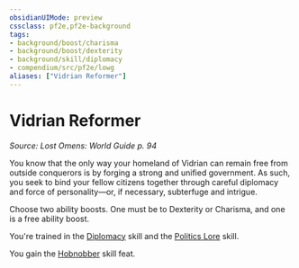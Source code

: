 ```yaml
---
obsidianUIMode: preview
cssclass: pf2e,pf2e-background
tags:
- background/boost/charisma
- background/boost/dexterity
- background/skill/diplomacy
- compendium/src/pf2e/lowg
aliases: ["Vidrian Reformer"]
---
```

# Vidrian Reformer
*Source: Lost Omens: World Guide p. 94*  

You know that the only way your homeland of Vidrian can remain free from outside conquerors is by forging a strong and unified government. As such, you seek to bind your fellow citizens together through careful diplomacy and force of personality—or, if necessary, subterfuge and intrigue.

Choose two ability boosts. One must be to Dexterity or Charisma, and one is a free ability boost.

You're trained in the [Diplomacy](skills.md#Diplomacy) skill and the [Politics Lore](skills.md#Lore) skill.

You gain the [Hobnobber](hobnobber.md) skill feat.